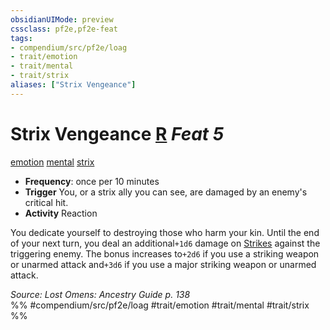 ```yaml
---
obsidianUIMode: preview
cssclass: pf2e,pf2e-feat
tags:
- compendium/src/pf2e/loag
- trait/emotion
- trait/mental
- trait/strix
aliases: ["Strix Vengeance"]
---
```

# Strix Vengeance  [R](chapter-9-playing-the-game.md#Actions "Reaction") *Feat 5*  
[emotion](emotion.md "Emotion Effect Trait")  [mental](mental.md "Mental Effect Trait")  [strix](strix-loag.md "Strix Ancestry & Heritage Trait")  

- **Frequency**: once per 10 minutes
- **Trigger** You, or a strix ally you can see, are damaged by an enemy's critical hit.
- **Activity** Reaction

You dedicate yourself to destroying those who harm your kin. Until the end of your next turn, you deal an additional`+1d6` damage on [Strikes](strike.md) against the triggering enemy. The bonus increases to`+2d6` if you use a striking weapon or unarmed attack and`+3d6` if you use a major striking weapon or unarmed attack.

*Source: Lost Omens: Ancestry Guide p. 138*  
%% #compendium/src/pf2e/loag #trait/emotion #trait/mental #trait/strix %%